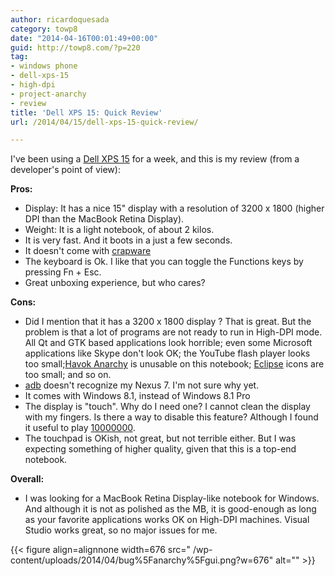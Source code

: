 ```yaml
---
author: ricardoquesada
category: towp8
date: "2014-04-16T00:01:49+00:00"
guid: http://towp8.com/?p=220
tag:
- windows phone
- dell-xps-15
- high-dpi
- project-anarchy
- review
title: 'Dell XPS 15: Quick Review'
url: /2014/04/15/dell-xps-15-quick-review/

---
```


I've been using
a [Dell XPS 15](http://www.microsoftstore.com/store/msusa/en_US/pdp/Dell-XPS-15-15-8947sLV-Touchscreen-Laptop/productID.288730000)
for a week, and this is my review (from a developer's point of view):

**Pros:**

- Display: It has a nice 15" display with a resolution of 3200 x 1800 (higher
  DPI than the MacBook Retina Display).
- Weight: It is a light notebook, of about 2 kilos.
- It is very fast. And it boots in a just a few seconds.
- It doesn't come
  with [crapware](http://www.microsoftstore.com/store/msusa/html/pbpage.MicrosoftSignature)
- The keyboard is Ok. I like that you can toggle the Functions keys by pressing
  Fn + Esc.
- Great unboxing experience, but who cares?

**Cons:**

- Did I mention that it has a 3200 x 1800 display ? That is great. But the
  problem is that a lot of programs are not ready to run in High-DPI mode. All
  Qt and GTK based applications look horrible; even some Microsoft applications
  like Skype don't look OK; the YouTube flash player looks too
  small;[Havok Anarchy](http://projectanarchy.com/) is unusable on this
  notebook; [Eclipse](https://www.eclipse.org/) icons are too small; and so on.
- [adb](http://developer.android.com/tools/help/adb.html) doesn't recognize my
  Nexus 7. I'm not sure why yet.
- It comes with Windows 8.1, instead of Windows 8.1 Pro
- The display is "touch". Why do I need one? I cannot clean the display with my
  fingers. Is there a way to disable this feature? Although I found it useful to
  play [10000000](http://en.wikipedia.org/wiki/10000000_%28video_game%29).
- The touchpad is OKish, not great, but not terrible either. But I was expecting
  something of higher quality, given that this is a top-end notebook.

**Overall:**

- I was looking for a MacBook Retina Display-like notebook for Windows. And
  although it is not as polished as the MB, it is good-enough as long as your
  favorite applications works OK on High-DPI machines. Visual Studio works
  great, so no major issues for me.

{{< figure align=alignnone width=676 src="
/wp-content/uploads/2014/04/bug%5Fanarchy%5Fgui.png?w=676" alt="" >}}
